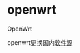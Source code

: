 # openwrt
OpenWrt

openwrt更换国内[软件源](https://www.yydnas.cn/2023/09/2023.09.12-openwrt%E6%9B%B4%E6%8D%A2%E5%9B%BD%E5%86%85%E8%BD%AF%E4%BB%B6%E6%BA%90/index.html)
